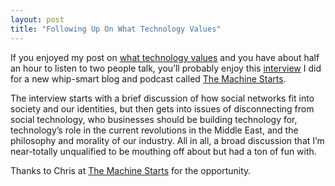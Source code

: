 ```yaml
---
layout: post
title: "Following Up On What Technology Values"
---
```





If you enjoyed my post on [what technology values](http://al3x.net/2011/02/21/technology-and-values.html) and you have about half an hour to listen to two people talk, you’ll probably enjoy this [interview](http://www.themachinestarts.com/read/26) I did for a new whip-smart blog and podcast called [The Machine Starts](http://www.themachinestarts.com/).

The interview starts with a brief discussion of how social networks fit into society and our identities, but then gets into issues of disconnecting from social technology, who businesses should be building technology for, technology’s role in the current revolutions in the Middle East, and the philosophy and morality of our industry. All in all, a broad discussion that I’m near-totally unqualified to be mouthing off about but had a ton of fun with.

Thanks to Chris at [The Machine Starts](http://www.themachinestarts.com/) for the opportunity.
